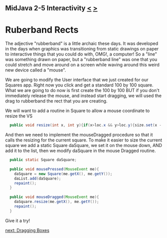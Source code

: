 ## MidJava 2-5 Interactivity [&LT;](MJ0204.md) [&GT;](MJ0206.md)
# Ruberband Rects
The adjective "rubberband" is a little archaic these days. It was developed in the days when graphics was transitioning from static drawings on paper to interactive things that you could do with, OMG!, a computer! So a "line" was something drawn on paper, but a "rubberband line" was one that you could stretch and move around on a screen while waving around this weird new device called a "mouse".

We are going to modify the User interface that we just created for our Squares app. Right now you click and get a standard 100 by 100 square. What we are going to do now is first create the 100 by 100 BUT if you don't immediately release the mouse, and instead start dragging, we will used the drag to rubberband the rect that you are creating.

We will want to add a routine in Square to allow a mouse coordinate to resize the VS

```java
  public void resize(int x, int y){if(x>loc.x && y>loc.y){size.set(x - loc.x, y - loc.y);}}
```

And then we need to implement the mouseDragged procedure so that it calls the resizing for the current square. To make it easier to size the current square we add a static Square daSquare, we set it on the mouse down, AND add it to the list, then we modify daSquare in the mouse Dragged routine.

```java
  public static Square daSquare;
  
  public void mousePressed(MouseEvent me){
    daSquare = new Square(me.getX(), me.getY());
    daList.add(daSquare);
    repaint();
  }
  
  public void mouseDragged(MouseEvent me){
    daSquare.resize(me.getX(), me.getY());
    repaint();
  }
```

Give it a try! 

[next: Dragging Boxes](MJ0206.md)